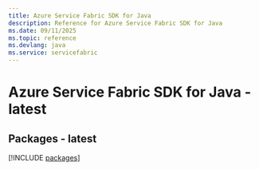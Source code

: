 ```yaml
---
title: Azure Service Fabric SDK for Java
description: Reference for Azure Service Fabric SDK for Java
ms.date: 09/11/2025
ms.topic: reference
ms.devlang: java
ms.service: servicefabric
---
```

# Azure Service Fabric SDK for Java - latest
## Packages - latest
[!INCLUDE [packages](service-fabric-index.md)]